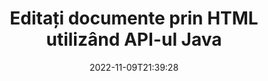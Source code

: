 ---
############################# Static ############################
layout: "product"
date: 2022-11-09T21:39:28
draft: false

product: "Editor"
product_tag: "editor"
platform: "Java"
platform_tag: "java"

############################# Head ############################
head_title: "Java Document Editor API | Editați fișierele text Word Web XML folosind HTML"
head_description: "API pentru editorul de documente pentru Java. Încărcați fișiere Microsoft Word, XML, web și text în HTML și convertiți înapoi în formatul original după manipulare."

############################# Header ############################
title: "Editați documente prin HTML utilizând API-ul Java"
description: "Integrați aplicațiile Java cu editorul HTML pentru a manipula documente și a le converti înapoi în formatul original."
button:
    enable: true

############################# SubMenu ############################
submenu:
    enable: true
    
    left:
        img_alt: "GroupDocs.Editor for Java"
        image: "https://www.groupdocs.cloud/templates/groupdocs/images/product-logos/groupdocs-editor-java.png"
        product: "GroupDocs.Editor"
        platform: "Java"

    middle:
        button:
            # button loop
            - link: "#overview"
              text: "Prezentare generală"

            # button loop
            - link: "#features"
              text: "Caracteristici"

            # button loop
            - link: "#support"
              text: "A sustine"

            # button loop
            - link: "https://products.groupdocs.app/editor"
              text: "Demo live"

            # button loop
            - link: "https://purchase.groupdocs.com/pricing/editor/java"
              text: "Prețuri"

    right:
        link_download: "https://downloads.groupdocs.com/editor"
        link_learn: "https://docs.groupdocs.com/editor/java/"
        link_buy: "https://purchase.groupdocs.com"

############################# Overview ############################
overview:
    enable: true
    content: |
      API GroupDocs.Editor pentru Java permite editarea documentelor sub formă de HTML. API acceptă mai multe formate de document și poate fi integrat cu orice editor HTML extern, opensource sau plătit. Editor API va procesa pentru a încărca documente, le va converti în HTML, va furniza HTML la interfața de utilizare externă și apoi va salva HTML în documentul original după manipulare. De asemenea, poate fi folosit pentru a genera diferite Microsoft Word, foi de calcul Excel, fișiere PowerPoint, formate OpenDocument, documente XML și TXT.
    tabs:
      enable: true     
      
      ## TAB ONE ##
      tab_one:
        description: |
          Mai jos este o prezentare generală a GroupDocs.Editor pentru Java:

        left:
          enable: true
          icon: "fab fa-html5"
          title: "Manipulați folosind HTML"
          content: |
            * Încărcați documentul acceptat
            * Editați conținutul folosind HTML
            * Editați stiluri înrudite
            * Convertiți în formatul original
      
      ## TAB TWO ##
      tab_two:
        description: |
          GroupDocs.Editor pentru Java acceptă următoarele [formate de fișiere](https://docs.groupdocs.com/editor/java/supported-document-formats/)

        left:
          enable: true
          table:
            # table loop
            - title: "Microsoft Office"
              content: |
                * **Microsoft Word**: DOC, DOCX, DOCM, DOT, DOTM, DOTX, FlatOPC, WordML, RTF
                * **Microsoft Excel**: XLS, XLSX, XLSM, XLT, XLTX, XLTM, XLSB, XLAM, CSV, TSV, SXC, SpreadsheetML, DIF, DSV
                * **Microsoft PowerPoint**: PPT, PPTX, PPTM, PPS, PPSX, PPSM, POT, POTX, POTM

        right:
          enable: true
          table:
            # table loop
            - title: "Alte familii de format"
              content: |
                * **Formate OpenDocument**: ODT, OTT, ODS, FODS, ODP, OTP
                * **Formate OpenDocument**: MSG, MBOX, EML, EMLX
                * **Formate web**: HTML, MHTML, CHM, XML, TXT
                * **Formate web**: MOBI, AZW3, ePub

      ## TAB THREE ##
      tab_three:
        description: |
          GroupDocs.Editor pentru Java acceptă următoarele sisteme de operare, cadre și manageri de pachete:
        
        left:
          enable: true
          table:
            # table loop
            - icon: "fab fa-windows"
              title: "Sisteme de operare"
              content: |
                * Microsoft Windows Desktop
                * Microsoft Windows Server
                * Linux
                * MacOS

            # table loop
            - icon: "fas fa-code"
              title: "Cadre acceptate"
              content: |
                * Java 7 (1.7) +

        right:
          enable: true
          table:
            # table loop
            - icon: "fas fa-cogs"
              title: "Medii de dezvoltare"
              content: |
                * NetBeans
                * IntelliJ IDEA
                * Eclipse
            # table loop
            - icon: "fas fa-tools"
              title: "Build Automation Tool"
              content: |
                * Maven

############################# Features ############################
features:
    enable: true
    title: "GroupDocs.Editor pentru caracteristici Java"

    feature:
      # feature loop
      - icon: "fas fa-copy"
        content: "Integrare ușoară a editorului HTML"

      # feature loop
      - icon: "fas fa-eye"
        content: "Conversia documentului în HTML DOM"

      # feature loop
      - icon: "fas fa-bolt"
        content: "Extrageți conținut HTML din fluxul de documente"
      
      # feature loop
      - icon: "fas fa-file-powerpoint"
        content: "Încărcați, editați și salvați formatele de fișiere Word, Excel și PowerPoint"

      # feature loop
      - icon: "fas fa-code"
        content: "Preluați HTML împreună cu Elementele încorporate"

      # feature loop
      - icon: "fas fa-cloud"
        content: "Importați, vizualizați și editați documente XML"

      # feature loop
      - icon: "fas fa-remove-format"
        content: "Ocoliți conținutul HTML și salvați resursele încorporate"

      # feature loop
      - icon: "fas fa-comment-slash"
        content: "Vizualizați, editați și salvați documentele de procesare a textului în modul paginal"

      # feature loop
      - icon: "fas fa-location-arrow"
        content: "Obțineți conținutul etichetei HTML Body din fișier"

      # feature loop
      - icon: "fas fa-border-all"
        content: "Extrageți conținutul CSS al fișierului HTML"

      # feature loop
      - icon: "fas fa-wrench"
        content: "Utilizați conținut șir pentru a obține HTML DOM și pentru a converti în fișier"

      # feature loop
      - icon: "fas fa-columns"
        content: "Convertiți HTML DOM cu elemente încorporate"

      # feature loop
      - icon: "fas fa-file-word"
        content: "Convertiți fișiere cu mai multe formate în HTML pentru editare"

      # feature loop
      - icon: "fas fa-envelope"
        content: "Obțineți metainformații ale documentelor de intrare fără editare"

      # feature loop
      - icon: "fas fa-print"
        content: "Salvați documentele editate în format de fișier text simplu"

      # feature loop
      - icon: "fas fa-file-archive"
        content: "Precizia conversiei"

      # feature loop
      - icon: "fas fa-lock"
        content: "Aplicați parola la documentul de ieșire"

      # feature loop
      - icon: "fas fa-file-code"
        content: "Baza de date (DB) Agnostic"
      
      # feature loop
      - icon: "fas fa-fill-drip"
        content: "Interfață utilizator (UI) Agnostic"

      # feature loop
      - icon: "fas fa-file-excel"
        content: "Acceptă licențierea măsurată"

    more_feature:
      # more_feature_loop
      - title: "Convertiți cu precizie în și de la HTML DOM"
        content: |
          Folosirea GroupDocs.Editor pentru Java vă permite să construiți aplicații în Java care încarcă un document cu format de fișier acceptat pentru a-l converti în HTML Document Object Model (DOM) împreună cu elementele asociate acestuia, de exemplu, CSS. Mai mult, API-ul nostru Editor Java vă permite să editați codul HTML în oricare dintre editorii HTML populari. După ce sunt efectuate modificările necesare, GroupDocs.Editor pentru Java vă ajută să convertiți acest HTML rezultat înapoi în formatul său original de fișier.
          
          ```java
          // Create Editor class by loading an input document
          Editor editor = new Editor("Sample.docx");

          // Open document for edit and obtain EditableDocument
          EditableDocument original = editor.edit();

          // Obtain all-embedded HTML from it
          String allEmbeddedInside = original.getEmbeddedHtml();

          // If necessary, obtain pure HTML-markup, CSS, images and other resources in separate form

          // Whole HTML-markup, without any resources
          String completeHtmlMarkup = original.getContent();

          // Only HTML->BODY content, useful for most of WYSIWYG-editors
          String onlyInnerBody = original.getBodyContent();

          // All CSS stylesheets
          List<CssText> stylesheets = original.getCss();

          // All images, including raster and vector, but without CSS gradients
          List<IImageResource> images = original.getImages();

          // All font resources
          List<FontResourceBase> fonts = original.getFonts();

          // finally, send this content to your WYSIWYG HTML-editor
          ```
      # more_feature_loop
      - title: "Încărcați și preluați elementele asociate"
        content: "GroupDocs.Editor pentru Java API vă permite să preluați elementele asociate din documente cu formate acceptate, cum ar fi imagini, CSS, fonturi și altele. Apoi puteți încărca aceste elemente asociate preluate, le puteți traversa și le puteți salva separat de fișierul HTML final și aveți o ieșire bine gestionată."

############################# Support ############################
support:
    enable: true

############################# Solutions ############################
solutions:
    enable: true
    title: "GroupDocs.Editor oferă API-uri de editare a documentelor pentru alte medii de dezvoltare populare"

    solution:
        # solution loop
        - img_alt: "GroupDocs.Editor for .NET"
          image: "https://www.groupdocs.cloud/templates/groupdocs/images/product-logos/groupdocs-editor-net.png"
          product: "GroupDocs.Editor"
          platform: ".NET"
          link: "/editor/net/"

############################# Back to top ###############################
back_to_top:
  enable: true
---